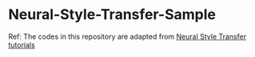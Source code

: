 # Neural-Style-Transfer-Sample


Ref: The codes in this repository are adapted from [Neural Style Transfer tutorials](https://www.tensorflow.org/tutorials/generative/style_transfer)
